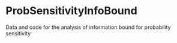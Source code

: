 # ProbSensitivityInfoBound
Data and code for the analysis of information bound for probability sensitivity
